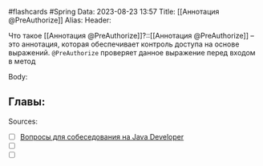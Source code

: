 #flashcards #Spring 
Data: 2023-08-23 13:57
Title: [[Аннотация @PreAuthorize]]
Alias:
Header:

Что такое [[Аннотация @PreAuthorize]]?::[[Аннотация @PreAuthorize]] – это аннотация, которая обеспечивает контроль доступа на основе выражений. `@PreAuthorize` проверяет данное выражение перед входом в метод
<!--SR:!2023-11-03,10,210-->


Body:






Главы:
-


Sources:
- [ ] [Вопросы для собеседования на Java Developer](https://github.com/enhorse/java-interview/blob/master/README.md#%D0%9E%D0%9E%D0%9F)
- [ ] []()
- [ ] []()
